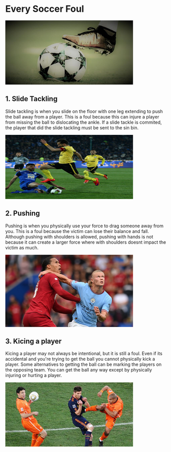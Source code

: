 <!Doctype html>
<html>
<body>

<h1>Every Soccer Foul</h1>
<img src="boot on soccer ball.jpg" Width="400" Height="200">

<h2>1. Slide Tackling</h2>
<p>Slide tackling is when you slide on the floor with one leg extending to push the ball away from a player. This is a foul because this can injure a player from missing the ball to dislocating the ankle. If a slide tackle is commited, the player that did the slide tackling must be sent to the sin bin.</p>
<img src="slide tackling.jpg" Width="400" Height="200">

<h2>2. Pushing</h2>
<p>Pushing is when you physically use your force to drag someone away from you. This is a foul because the victim can lose their balance and fall. Although pushing with shoulders is allowed, pushing with hands is not because it can create a larger force where with shoulders doesnt impact the victim as much.</p>
<img src="haaland brother eww.jpg" Width="400+ Height="200">

<h2>3. Kicing a player</h2>
<p>Kicing a player may not always be intentional, but it is still a foul. Even if its accidental and you're trying to get the ball you cannot physically kick a player. Some alternatives to getting the ball can be marking the players on the opposing team. You can get the ball any way except by physically injuring or hurting a player.</p>
<img src="soccer-fouls.jpg" Width="400" Height="200">

</body>
</html>
